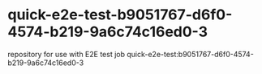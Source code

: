 # quick-e2e-test-b9051767-d6f0-4574-b219-9a6c74c16ed0-3
repository for use with E2E test job quick-e2e-test:b9051767-d6f0-4574-b219-9a6c74c16ed0-3
